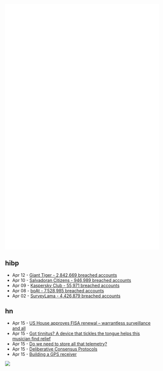 ![Metrics](https://raw.githubusercontent.com/phixion/phixion/master/metrics.svg)

## hibp

<!--
for https://github.com/phixion/phixion/blob/main/.github/workflows/feeds.yml
-->
<!--START_SECTION:haveibeenpwnd-->
- Apr 12 - [Giant Tiger - 2,842,669 breached accounts](https://haveibeenpwned.com/PwnedWebsites#GiantTiger)
- Apr 10 - [Salvadoran Citizens - 946,989 breached accounts](https://haveibeenpwned.com/PwnedWebsites#SalvadoranCitizens)
- Apr 09 - [Kaspersky Club - 55,971 breached accounts](https://haveibeenpwned.com/PwnedWebsites#KasperskyClub)
- Apr 08 - [boAt - 7,528,985 breached accounts](https://haveibeenpwned.com/PwnedWebsites#boAt)
- Apr 02 - [SurveyLama - 4,426,879 breached accounts](https://haveibeenpwned.com/PwnedWebsites#SurveyLama)
<!--END_SECTION:haveibeenpwnd-->

## hn

<!--
for https://github.com/phixion/phixion/blob/main/.github/workflows/feeds.yml
-->
<!--START_SECTION:hn-->
- Apr 15 - [US House approves FISA renewal – warrantless surveillance and all](https://www.theregister.com/2024/04/15/security_in_brief/)
- Apr 15 - [Got tinnitus? A device that tickles the tongue helps this musician find relief](https://www.npr.org/sections/health-shots/2024/04/15/1244501055/tinnitus-hearing-loss-ringing-ear-noise)
- Apr 15 - [Do we need to store all that telemetry?](https://mattklein123.dev/2024/04/10/do-you-need-to-store-that-telemetry/)
- Apr 15 - [Deliberative Consensus Protocols](https://social-protocols.org/deliberative-consensus-protocols/)
- Apr 15 - [Building a GPS receiver](https://axleos.com/building-a-gps-receiver-part-1-hearing-whispers/)
<!--END_SECTION:hn-->

<!--
for https://yhype.me
-->
![](https://hit.yhype.me/github/profile?user_id=13013670)
